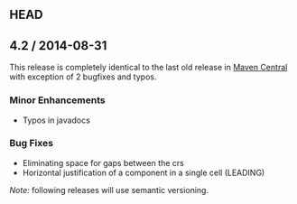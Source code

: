 ## HEAD

## 4.2 / 2014-08-31

This release is completely identical to the last old release in [Maven Central](http://mvnrepository.com/artifact/tablelayout/TableLayout/20050920) with exception of 2 bugfixes and typos.

### Minor Enhancements ###
  * Typos in javadocs

### Bug Fixes ###
  * Eliminating space for gaps between the crs
  * Horizontal justification of a component in a single cell (LEADING)

*Note:* following releases will use semantic versioning.
